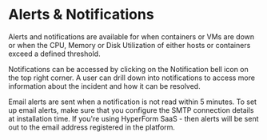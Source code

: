 <figure>
<img src="http://www.hypergrid.com/wp-content/themes/hypergrid/img/logo.png" alt="" />
</figure>

Alerts & Notifications
===========================

Alerts and notifications are available for when containers or VMs are down or when the CPU, Memory or Disk Utilization of either hosts or containers exceed a defined threshold.

Notifications can be accessed by clicking on the Notification bell icon on the top right corner. A user can drill down into notifications to access more information about the incident and how it can be resolved.

Email alerts are sent when a notification is not read within 5 minutes. To set up email alerts, make sure that you configure the SMTP connection details at installation time. If you're using HyperForm SaaS - then alerts will be sent out to the email address registered in the platform.

